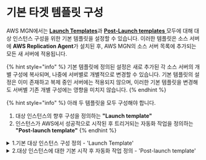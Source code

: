 # 기본 타겟 템플릿 구성

AWS MGN에서는 [**Launch Templates**](https://docs.aws.amazon.com/mgn/latest/ug/launch-template.html)과 [**Post-Launch templates** ](https://docs.aws.amazon.com/mgn/latest/ug/post-launch-settings.html)모두에 대해 대상 인스턴스 구성을 위한 기본 템플릿을 설정할 수 있습니다. 이러한 템플릿은 소스 서버에 **AWS Replication Agent**가 설치된 후, AWS MGN의 소스 서버 목록에 추가되는 모든 새 서버에 적용됩니다.

{% hint style="info" %}
기본 템플릿에 정의된 설정은 새로 추가된 각 소스 서버의 개별 구성에 복사되며, 나중에 서버별로 개별적으로 변경할 수 있습니다. 기본 템플릿의 설정은 이미 존재하고 복제 중인 서버에는 적용되지 않으며, 이러한 기본 템플릿을 변경해도 서버별 기존 개별 구성에는 영향을 미치지 않습니다.
{% endhint %}

{% hint style="info" %}
아래 두 템플릿을 모두 구성해야 합니다.

1. 대상 인스턴스의 향후 구성을 정의하는 **"Launch template"**&#x20;
2. 인스턴스가 AWS에서 성공적으로 시작된 후 트리거되는 자동화 작업을 정의하는 **"Post-launch template"**
{% endhint %}

<details>

<summary>1.기본 대상 인스턴스 구성 정의 - 'Launch Template'</summary>

**AWS MGN**은 [EC2 Launch Template](https://docs.aws.amazon.com/AWSEC2/latest/UserGuide/ec2-launch-templates.html)을 사용하여 테스트 및 컷오버 마이그레이션 단계에서 시작할 **대상 EC2 인스턴스**의 구성을 정의합니다.

[AWS Application Migration Service](https://us-west-2.console.aws.amazon.com/mgn/home?region=us-west-2#/launchTemplate) 콘솔로 이동하여 왼쪽 탐색 창의 **Settings** 메뉴에서 **Launch template**을 선택한 다음 **Edit**을 선택합니다.

* 이 페이지에서는 **새로 추가된 모든 소스 서버**에 대해 EC2 시작 템플릿을 구성하는 데 사용되는 **기본값**을 구성합니다.

구성해야 할 가장 중요한 값은 다음과 같습니다.

* 기본 **대상 서브넷** 및 **보안 그룹** - 인스턴스가 시작될 대상 위치 및 기본 네트워크 보안 구성을 정의합니다.&#x20;
* 기본 대상 **인스턴스 유형**(아래 설명을 참고), 또는 **기본** [인스턴스 크기 조정 권장 사항](https://docs.aws.amazon.com/mgn/latest/ug/right-sizing.html)에 따라 자동으로 대상 인스턴스 유형을 결정하도록 AWS MGN을 사용합니다. 참고: 이 기능을 활성화하면 EC2 Launch Template에 정의된 인스턴스 유형에 대한 모든 변경 사항을 덮어쓰게 됩니다.
* 대상 테스트/컷오버 EC2 인스턴스에 사용할 **EBS 볼륨**의 기본 유형
* 기본 네트워크 **보안 그룹** 또는 대상 테스트/컷오버 EC2 인스턴스에 연결할 기본 네트워크 보안 그룹 목록 및 기본 ENI(Elastic Network Interface)&#x20;

<!---->

* **서버 태그 전송** 기능을 활성화하여 AWS MGN을 통해 구성된 모든 태그를 대상 테스트/전환 인스턴스로 전송합니다.

아래 설명에 따라 이러한 파라미터를 기본값으로 설정합니다.

1. 첫 번째 일반 시작 설정 섹션에서

* _Activate instance type right-sizing_를 **선택 취소**하여 EC2 Launch Template 수준에서 대상 인스턴스 유형을 제어합니다(이 체크박스를 비활성화해야 아래 섹션의 **Default instance type** 필드를 사용할 수 있게 됩니다).
* **Transfer server tags** 체크박스를 선택하여 AWS MGN에 구성된 서버별 태그를 대상 인스턴스로 자동 복사할 수 있도록 합니다.

2. 아래로 이동해 **Default EC2 Launch Template** 섹션에서 EC2 Launch Template 내 일부 파라미터의 기본값을 설정할 수 있습니다.

* **Default target subnet** 드롭다운 메뉴를 선택하고 **TargetPrivate**이라고 표시된 서브넷을 선택합니다.
* 다음으로 **Additional security groups** 옵션을 선택하고 **TargetSecurityGroup**이라는 라벨이 붙은 보안 그룹을 선택합니다.
* 참고: 워크샵에서 _테스트 단계_용 보안 그룹과 향후 최종 상태 구성을 위한 보안 그룹이 두 개 있습니다. 이 워크샵에서는 기본 설정인 **TargetSecurityGroup**에 대한 최종 구성을 사용합니다. 실제 마이그레이션 시나리오에서는 테스트 단계에서는 다른 보안 그룹을 사용하고 나중에 전환하기 전에 최종 미래 상태의 "대상" 보안 그룹으로 교체하는 것을 권장합니다.
* **Default instance type**으로 `t3.small`을 사용합니다.
* 참고: 이 필드가 비활성화되어 있는 경우 위 섹션에서 **Activate instance type right-sizing**이 **꺼져 있는지** 확인합니다.

<!---->

* EBS 볼륨의 나머지 값은 기본값으로 그대로 둡니다.
  * `EBS volume type`: **General Purpose SSD (gp3)** 볼륨 유형
  * `IOPS`: 3000
  * `Throughput`: 125

3. **MAP program tagging**을 기본값(설정되지 않음)으로 두고 **Save template**을 선택하여 기본 EC2 Launch Template 설정을 저장합니다.

</details>

<details>

<summary>2.대상 인스턴스에 대한 기본 시작 후 자동화 작업 정의 - 'Post-launch template'</summary>

**AWS MGN**은 **Post-Launch Template** 설정을 사용하여 테스트/컷오버 인스턴스를 성공적으로 실행한 **이후의** 대상 EC2 인스턴스에서 실행할 모든 시작 후 자동화 작업을 정의합니다. 이 단계에서는 마이그레이션된 서버와 [AWS Systems Manager](https://docs.aws.amazon.com/systems-manager/latest/userguide/what-is-systems-manager.html)와의 통합을 구성하기 위해 AWS MGN Post-Launch **default template**을 사용합니다. 이렇게 하면 플릿 관리, 인벤토리, 패치 관리, 원격 실행, 자동화 문서 실행과 같은 AWS Systems Manager 기능이 자동으로 활성화됩니다.

### 기본 Post-Launch template 구성

1. [AWS Application Migration Service](https://us-west-2.console.aws.amazon.com/mgn/home?region=us-west-2#/postLaunchTemplate) 콘솔로 이동하여 왼쪽 탐색 창의 **Settings** 메뉴에서 **Post-launch template**을 선택한 다음 **Edit**을 선택합니다.
2. `Install the Systems Manager agent and allow executing actions on launched servers`라는 토글을 선택합니다.
3. 테스트 및 컷오버 인스턴스 모두에 SSM Agent를 설치하도록 구성된 대로 **Deployment** 옵션을 유지합니다. **Save template** 버튼을 선택합니다.

*   참고:&#x20;

    SSM automation documents를 통해 트리거되는 추가 post-launch 작업을 활성화하려면 AWS Systems Manager 통합을 활성화해야합니다.

4. AWS System Manager Agent(SSM Agent) 통합을 사용하도록 Post-Launch template을 구성하고, 테스트 또는 컷오버 인스턴스가 성공적으로 시작되면 다른 SSM automation documents를 트리거할 수 있습니다.

이 워크샵에서는 추가 작업을 사용하지 **않습니다**. **Next**을 선택하여 소스 서버에 **AWS Replication Agent**를 배포하는 데 필요한 IAM 구성을 진행합니다.

</details>
